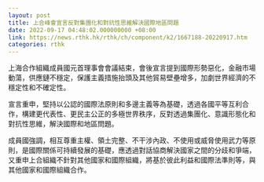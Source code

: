 ```yaml
---
layout: post
title: 上合峰會宣言反對集團化和對抗性思維解決國際地區問題
date: 2022-09-17 04:48:02.000000000 +08:00
link: https://news.rthk.hk/rthk/ch/component/k2/1667188-20220917.htm
categories: rthk
---
```


上海合作組織成員國元首理事會會議結束，會後宣言提到國際形勢惡化，金融市場動蕩，供應鏈不穩定，保護主義措施抬頭及其他貿易壁壘增多，加劇世界經濟的不穩定性和不確定性。

宣言重申，堅持以公認的國際法原則和多邊主義等為基礎，透過各國平等互利合作，構建更代表性、更民主公正的多極世界秩序，反對透過集團化、意識形態化和對抗性思維，解決國際和地區問題。

成員國強調，相互尊重主權、領土完整、不干涉內政、不使用或威脅使用武力等原則，是國際關係可持續發展的基礎，應透過對話協商解決國家之間的分歧和爭端，又重申上合組織不針對其他國家和國際組織，將基於彼此利益和國際法準則等，與其他國家和國際組織合作。
